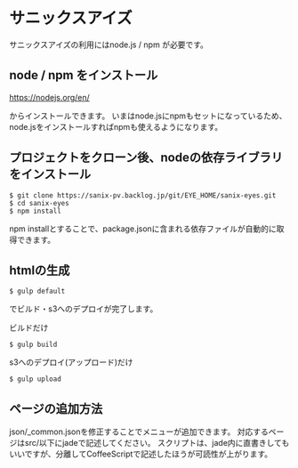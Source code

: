 # サニックスアイズ
サニックスアイズの利用にはnode.js / npm が必要です。
## node / npm をインストール
https://nodejs.org/en/

からインストールできます。
いまはnode.jsにnpmもセットになっているため、node.jsをインストールすればnpmも使えるようになります。

## プロジェクトをクローン後、nodeの依存ライブラリをインストール

```
$ git clone https://sanix-pv.backlog.jp/git/EYE_HOME/sanix-eyes.git
$ cd sanix-eyes
$ npm install
```
npm installとすることで、package.jsonに含まれる依存ファイルが自動的に取得できます。

## htmlの生成

```
$ gulp default
```

でビルド・s3へのデプロイが完了します。

ビルドだけ

```
$ gulp build
```

s3へのデプロイ(アップロード)だけ

```
$ gulp upload
```

## ページの追加方法

json/_common.jsonを修正することでメニューが追加できます。
対応するページはsrc/以下にjadeで記述してください。
スクリプトは、jade内に直書きしてもいいですが、分離してCoffeeScriptで記述したほうが可読性が上がります。